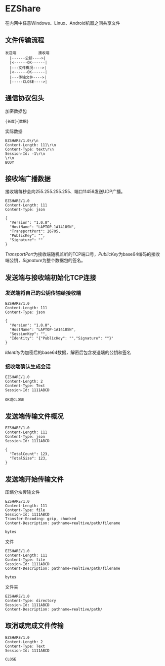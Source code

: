 # EZShare

在内网中任意Windows、Linux、Android机器之间共享文件

## 文件传输流程

```
发送端          接收端
  |------公钥---->|
  |<------OK------|
  |---文件概况---->|
  |<------OK------|
  |---传输文件---->|
  |-----CLOSE---->|
```

## 通信协议包头

加密数据包
```
{长度}{数据}
```

实际数据
```
EZSHARE/1.0\r\n
Content-Length: 111\r\n
Content-Type: text\r\n
Session-Id: -1\r\n
\r\n
BODY
```

## 接收端广播数据

接收端每秒会向255.255.255.255、端口11456发送UDP广播。

```
EZSHARE/1.0
Content-Length: 111
Content-Type: json

{
  "Version": "1.0.0",
  "HostName": "LAPTOP-1A1418SN",
  "TransportPort": 26705,
  "PublicKey": "",
  "Signature": ""
}
```

*TransportPort*为接收端随机监听的TCP端口号，*PublicKey*为base64编码的接收端公钥，*Signature*为整个数据包的签名。

## 发送端与接收端初始化TCP连接

### 发送端将自己的公钥传输给接收端

```
EZSHARE/1.0
Content-Length: 111
Content-Type: json

{
  "Version": "1.0.0",
  "HostName": "LAPTOP-1A1418SN",
  "SessionKey": "",
  "Identity": "{"PublicKey": "","Signature": ""}"
}
```

*Identity*为加密后的base64数据，解密后包含发送端的公钥和签名

### 接收端确认生成会话

```
EZSHARE/1.0
Content-Length: 2
Content-Type: Text
Session-Id: 1111ABCD

OK或CLOSE
```

## 发送端传输文件概况

```
EZSHARE/1.0
Content-Length: 111
Content-Type: json
Session-Id: 1111ABCD

{
  "TotalCount": 123,
  "TotalSize": 123,
}
```

## 发送端开始传输文件

压缩分块传输文件
```
EZSHARE/1.0
Content-Length: 111
Content-Type: file
Session-Id: 1111ABCD
Transfer-Encoding: gzip, chunked
Content-Description: pathname=realtive/path/filename

bytes
```

文件
```
EZSHARE/1.0
Content-Length: 111
Content-Type: file
Session-Id: 1111ABCD
Content-Description: pathname=realtive/path/filename

bytes
```

文件夹
```
EZSHARE/1.0
Content-Type: directory
Session-Id: 1111ABCD
Content-Description: pathname=realtive/path/

```

## 取消或完成文件传输

```
EZSHARE/1.0
Content-Length: 2
Content-Type: Text
Session-Id: 1111ABCD

CLOSE
```